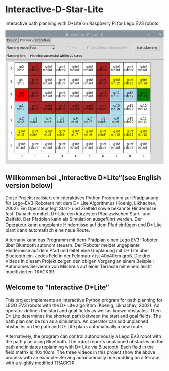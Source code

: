 # Interactive-D-Star-Lite
Interactive path planning with D*Lite on Raspberry Pi for Lego EV3 robots

![Screenshot](geplant_klein.png)

## Willkommen bei „Interactive D*Lite“(see English version below)
Diese Projekt realisiert ein interaktives Python Programm zur Pfadplanung für Lego-EV3-Robotern mit dem D* Lite Algorithmus (Koenig, Likhachev, 2002). Ein Operateur legt Start- und Zielfeld sowie bekannte Hindernisse fest. Danach ermittelt D* Lite den kürzesten Pfad zwischen Start- und Zielfeld. Der Pfadplan kann als Simulation ausgeführt werden. Der Operateur kann ungeplante Hindernisse auf dem Pfad einfügen und D* Lite plant dann automatisch eine neue Route.

Alternativ kann das Programm mit dem Pfadplan einen Lego EV3-Roboter über Bluetooth autonom steuern. Der Roboter meldet ungeplante Hindernisse auf dem Pfad und leitet eine Umplanung mit D* Lite über Bluetooth ein. Jedes Feld in der Feldmatrix ist 40x40cm groß. Die drei Videos in diesem Projekt zeigen den obigen Vorgang an einem Beispiel: Autonomes Servieren von Milchreis auf einer Terrasse mit einem leicht modifizierten TRACK3R. 

## Welcome to “Interactive D*Lite”
This project implements an interactive Python program for path planning for LEGO EV3 robots  with the D* Lite algorithm (Koenig, Likhachev, 2002). An operator defines the start and goal fields as well as known obstacles. Then D* Lite determines the shortest path between the start and goal fields. The path plan can be run as a simulation. An operator can add unplanned obstacles on the path and D* Lite plans automatically a new route. 

Alternatively, the program can control autonomously a Lego EV3 robot with the path plan using Bluetooth. The robot reports unplanned obstacles on the path and initiates replanning with D* Lite via Bluetooth. Each field in the field matrix is 40x40cm. The three videos in this project show the above process with an example: Serving autonomously rice pudding on a terrace with a slightly modified TRACK3R. 
